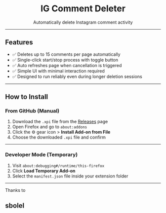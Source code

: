 <h1 align="center">IG Comment Deleter</h1>

<p align="center">Automatically delete Instagram comment activity</p>

---

##  Features

- ✅ Deletes up to 15 comments per page automatically
- ✅ Single-click start/stop process with toggle button
- ✅ Auto refreshes page when cancellation is triggered
- ✅ Simple UI with minimal interaction required
- ✅ Designed to run reliably even during longer deletion sessions

---

## How to Install

### From GitHub (Manual)

1. Download the `.xpi` file from the [Releases](https://github.com/Naoda7/IGCommentDeleter/releases/tag/Extension) page
2. Open Firefox and go to `about:addons`
3. Click the ⚙️ gear icon > **Install Add-on from File**
4. Choose the downloaded `.xpi` file and confirm
---

### Developer Mode (Temporary)

1. Visit `about:debugging#/runtime/this-firefox`
2. Click **Load Temporary Add-on**
3. Select the `manifest.json` file inside your extension folder

---

Thanks to
## sbolel

